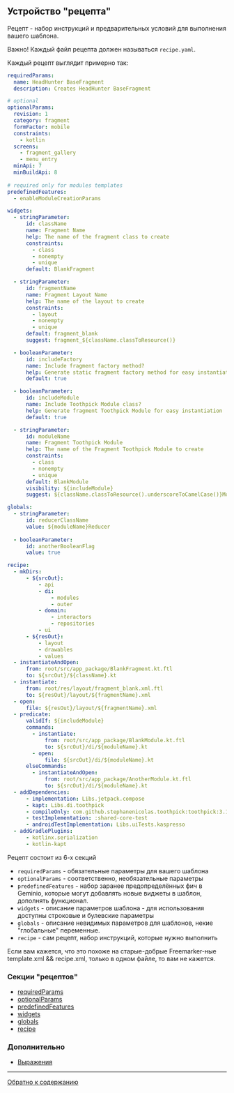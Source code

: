 ## Устройство "рецепта"

Рецепт - набор инструкций и предварительных условий для выполнения вашего шаблона.

Важно! Каждый файл рецепта должен называться `recipe.yaml`.

Каждый рецепт выглядит примерно так:

```yaml
requiredParams:
  name: HeadHunter BaseFragment
  description: Creates HeadHunter BaseFragment

# optional
optionalParams:
  revision: 1
  category: fragment
  formFactor: mobile
  constraints:
    - kotlin
  screens:
    - fragment_gallery
    - menu_entry
  minApi: 7
  minBuildApi: 8
  
# required only for modules templates
predefinedFeatures:
  - enableModuleCreationParams

widgets:
  - stringParameter:
      id: className
      name: Fragment Name
      help: The name of the fragment class to create
      constraints:
        - class
        - nonempty
        - unique
      default: BlankFragment

  - stringParameter:
      id: fragmentName
      name: Fragment Layout Name
      help: The name of the layout to create
      constraints:
        - layout
        - nonempty
        - unique
      default: fragment_blank
      suggest: fragment_${className.classToResource()}

  - booleanParameter:
      id: includeFactory
      name: Include fragment factory method?
      help: Generate static fragment factory method for easy instantiation
      default: true

  - booleanParameter:
      id: includeModule
      name: Include Toothpick Module class?
      help: Generate fragment Toothpick Module for easy instantiation
      default: true

  - stringParameter:
      id: moduleName
      name: Fragment Toothpick Module
      help: The name of the Fragment Toothpick Module to create
      constraints:
        - class
        - nonempty
        - unique
      default: BlankModule
      visibility: ${includeModule}
      suggest: ${className.classToResource().underscoreToCamelCase()}Module

globals:
  - stringParameter:
      id: reducerClassName
      value: ${moduleName}Reducer
      
  - booleanParameter:
      id: anotherBooleanFlag
      value: true

recipe:
  - mkDirs:
      - ${srcOut}:
          - api
          - di:
              - modules
              - outer
          - domain:
              - interactors
              - repositories
          - ui
      - ${resOut}:
          - layout
          - drawables
          - values
  - instantiateAndOpen:
      from: root/src/app_package/BlankFragment.kt.ftl
      to: ${srcOut}/${className}.kt
  - instantiate:
      from: root/res/layout/fragment_blank.xml.ftl
      to: ${resOut}/layout/${fragmentName}.xml
  - open:
      file: ${resOut}/layout/${fragmentName}.xml
  - predicate:
      validIf: ${includeModule}
      commands:
        - instantiate:
            from: root/src/app_package/BlankModule.kt.ftl
            to: ${srcOut}/di/${moduleName}.kt
        - open:
            file: ${srcOut}/di/${moduleName}.kt
      elseCommands:
        - instantiateAndOpen:
            from: root/src/app_package/AnotherModule.kt.ftl
            to: ${srcOut}/di/${moduleName}.kt
  - addDependencies:
      - implementation: Libs.jetpack.compose
      - kapt: Libs.di.toothpick
      - compileOnly: com.github.stephanenicolas.toothpick:toothpick:3.1.0
      - testImplementation: :shared-core-test
      - androidTestImplementation: Libs.uiTests.kaspresso
  - addGradlePlugins:
      - kotlinx.serialization
      - kotlin-kapt
```

Рецепт состоит из 6-х секций

- `requiredParams` - обязательные параметры для вашего шаблона
- `optionalParams` - соответственно, необязательные параметры
- `predefinedFeatures` - набор заранее предопределённых фич в Geminio, которые могут добавлять новые виджеты в шаблон, дополнять функционал.
- `widgets` - описание параметров шаблона - для использования доступны строковые и булевские параметры
- `globals` - описание невидимых параметров для шаблонов, некие "глобальные" переменные.
- `recipe` - сам рецепт, набор инструкций, которые нужно выполнить

Если вам кажется, что это похоже на старые-добрые Freemarker-ные template.xml && recipe.xml,
только в одном файле, то вам не кажется.

### Секции "рецептов"

- [requiredParams](/plugins/hh-geminio/docs/ru/recipe_content/REQURED_PARAMS.md)
- [optionalParams](/plugins/hh-geminio/docs/ru/recipe_content/OPTIONAL_PARAMS.md)
- [predefinedFeatures](/plugins/hh-geminio/docs/ru/recipe_content/PREDEFINED_FEATURES.md)
- [widgets](/plugins/hh-geminio/docs/ru/recipe_content/WIDGETS.md)
- [globals](/plugins/hh-geminio/docs/ru/recipe_content/GLOBALS.md)
- [recipe](/plugins/hh-geminio/docs/ru/recipe_content/RECIPE.md)

### Дополнительно

- [Выражения](/plugins/hh-geminio/docs/ru/EXPRESSIONS.md)

---

[Обратно к содержанию](/plugins/hh-geminio/README.md#Содержание)
